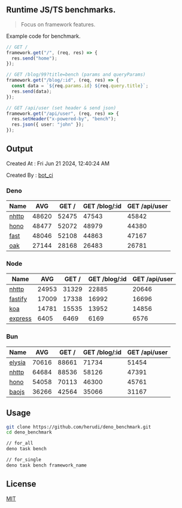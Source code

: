 ## Runtime JS/TS benchmarks.

> Focus on framework features.

Example code for benchmark.
```ts
// GET /
framework.get("/", (req, res) => {
  res.send("home");
});

// GET /blog/99?title=bench (params and queryParams)
framework.get("/blog/:id", (req, res) => {
  const data = `${req.params.id} ${req.query.title}`;
  res.send(data);
});

// GET /api/user (set header & send json)
framework.get("/api/user", (req, res) => {
  res.setHeader("x-powered-by", "bench");
  res.json({ user: "john" });
});
```

## Output
Created At : Fri Jun 21 2024, 12:40:24 AM

Created By : [bot_ci](https://github.com/herudi/deno_benchmarks/commits?author=github-actions%5Bbot%5D)


### Deno
|Name|AVG|GET /|GET /blog/:id|GET /api/user|
|----|----|----|----|----|
|[nhttp](https://github.com/nhttp/nhttp)|48620|52475|47543|45842|
|[hono](https://github.com/honojs/hono)|48477|52072|48979|44380|
|[fast](https://github.com/danteissaias/fast)|48046|52108|44863|47167|
|[oak](https://github.com/oakserver/oak)|27144|28168|26483|26781|
  


### Node
|Name|AVG|GET /|GET /blog/:id|GET /api/user|
|----|----|----|----|----|
|[nhttp](https://github.com/nhttp/nhttp)|24953|31329|22885|20646|
|[fastify](https://github.com/fastify/fastify)|17009|17338|16992|16696|
|[koa](https://github.com/koajs/koa)|14781|15535|13952|14856|
|[express](https://github.com/expressjs/express)|6405|6469|6169|6576|
  


### Bun
|Name|AVG|GET /|GET /blog/:id|GET /api/user|
|----|----|----|----|----|
|[elysia](https://github.com/elysiajs/elysia)|70616|88661|71734|51454|
|[nhttp](https://github.com/nhttp/nhttp)|64684|88536|58126|47391|
|[hono](https://github.com/honojs/hono)|54058|70113|46300|45761|
|[baojs](https://github.com/mattreid1/baojs)|36266|42564|35066|31167|
  



## Usage

```bash
git clone https://github.com/herudi/deno_benchmark.git
cd deno_benchmark

// for_all
deno task bench

// for_single
deno task bench framework_name
```

## License

[MIT](LICENSE)

